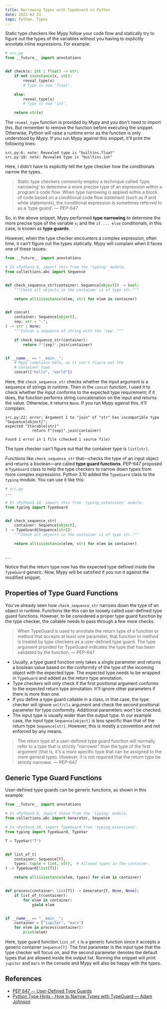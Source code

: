 ```yaml
---
title: Narrowing Types with TypeGuard in Python
date: 2022-02-23
tags: Python, Types
---
```


Static type checkers like Mypy follow your code flow and statically try to figure out the types of the variables without you having to explicitly annotate inline expressions. For example:

```python
# src.py
from __future__ import annotations


def check(x: int | float) -> str:
    if not isinstance(x, int):
        reveal_type(x)
        # Type is now 'float'.

    else:
        reveal_type(x)
        # Type is now 'int'.

    return str(x)
```

The `reveal_type` function is provided by Mypy and you don't need to import this. But remember to remove the function before executing the snippet. Otherwise, Python will raise a runtime error as the function is only understood by Mypy. If you run Mypy against this snippet, it'll print the following lines:

```
src.py:6: note: Revealed type is "builtins.float"
src.py:10: note: Revealed type is "builtins.int"
```

Here, I didn't have to explicitly tell the type checker how the conditionals narrow the types.

> Static type checkers commonly employ a technique called 'type narrowing' to determine a more precise type of an expression within a program's code flow. When type narrowing is applied within a block of code based on a conditional code flow statement (such as if and while statements), the conditional expression is sometimes referred to as a 'type guard'. — PEP-647

So, in the above snippet, Mypy performed **type narrowing** to determine the more precise type of the variable `x`; and the `if ... else` conditionals, in this case, is known as **type guards**.

However, when the type checker encounters a complex expression, often time, it can't figure out the types statically. Mypy will complain when it faces one of these issues:

```python
from __future__ import annotations

# In <Python3.9, import this from the 'typing' module.
from collections.abc import Sequence


def check_sequence_str(container: Sequence[object]) -> bool:
    """Check all objects in the container is of type str."""

    return all(isinstance(elem, str) for elem in container)


def concat(
    container: Sequence[object],
    sep: str = "-",
) -> str | None:
    """Concat a sequence of string with the 'sep'."""

    if check_sequence_str(container):
        return f"{sep}".join(container)


if __name__ == "__main__":
    # Mypy complains here, as it can't figure out the
    # container type.
    concat(["hello", "world"])
```

Here, the `check_sequence_str` checks whether the input argument is a sequence of strings in runtime. Then in the `concat` function, I used it to check whether the input conforms to the expected type requirement; if it does, the function performs string concatenation on the input and returns the value. Otherwise, it returns `None`. If you run Mypy against this, it'll complain:

```
src.py:22: error: Argument 1 to "join" of "str" has incompatible type "Sequence[object]";
expected "Iterable[str]"
            return f"{sep}".join(container)
                                 ^
Found 1 error in 1 file (checked 1 source file)
```

The type checker can't figure out that the container type is `list[str]`.

Functions like `check_sequence_str` that—checks the type of an input object and returns a boolean—are called **type guard functions**. PEP-647 proposed a `TypeGuard` class to help the type checkers to narrow down types from more complex expressions. Python 3.10 added the `TypeGuard` class to the `typing` module. You can use it like this:

```python
# src.py
...

# In <Python3.10, import this from 'typing_extensions' module.
from typing import TypeGuard


def check_sequence_str(
    container: Sequence[object],
) -> TypeGuard[Sequence[str]]:
    """Check all objects in the container is of type str."""

    return all(isinstance(elem, str) for elem in container)


...
```

Notice that the return type now has the expected type defined inside the `TypeGuard` generic. Now, Mypy will be satisfied if you run it against the modified snippet.

## Properties of Type Guard Functions

You've already seen how `check_sequence_str` narrows down the type of an object in runtime. Functions like this can be loosely called user-defined type guard functions. However, to be considered a proper type guard function by the type checker, the callable needs to pass through a few more checks.

> When TypeGuard is used to annotate the return type of a function or method that accepts at least one parameter, that function or method is treated by type checkers as a user-defined type guard. The type argument provided for TypeGuard indicates the type that has been validated by the function. — PEP-647

* Usually, a type guard function only takes a single parameter and returns a boolean value based on the conformity of the type of the incoming object with the expected type. The expected type needs to be wrapped in `TypeGuard` and added as the return type annotation.
* Type checkers will only check if the first positional argument conforms to the expected return type annotation. It'll ignore other parameters if there is more than one.
* If you define a type guard callable in a class, in that case, the type checker will ignore `self/cls` argument and check the second positional parameter for type conformity. Additional parameters won't be checked.
* The input type is usually wider than the output type. In our example case, the input type `Sequence[object]` is less specific than that of the return type `Sequence[str]`. However, this is mostly a convention and not enforced by any means.

> The return type of a user-defined type guard function will normally refer to a type that is strictly "narrower" than the type of the first argument (that is, it's a more specific type that can be assigned to the more general type). However, it is not required that the return type be strictly narrower.
> — PEP-647

## Generic Type Guard Functions

User-defined type guards can be generic functions, as shown in this example:


```python
from __future__ import annotations

# In <Python3.9, import these from the 'typing' module.
from collections.abc import Generator, Sequence

# In <Python3.10, import TypeGuard from 'typing_extensions'.
from typing import TypeGuard, TypeVar

T = TypeVar("T")


def list_of_t(
    container: Sequence[T],
    types: tuple = (int, str),  # Allowed types in the container.
) -> TypeGuard[list[T]]:

    return all(isinstance(elem, types) for elem in container)


def process(container: list[T]) -> Generator[T, None, None]:
    if list_of_t(container):
        for elem in container:
            yield elem


if __name__ == "__main__":
    container = ["jupiter", "mars"]
    for elem in process(container):
        print(elem)
```

Here, type guard function `list_of_t` is a generic function since it accepts a generic container `Sequence[T]`. The first parameter is the input type that the type checker will focus on, and the second parameter denotes the default types that are allowed inside the output list. Running the snippet will print `jupiter` and `mars` in the console and Mypy will also be happy with the types.


## References

* [PEP 647 -- User-Defined Type Guards](https://www.python.org/dev/peps/pep-0647/)
* [Python Type Hints - How to Narrow Types with TypeGuard — Adam Johnson](https://adamj.eu/tech/2021/06/09/python-type-hints-how-to-narrow-types-with-typeguard/)
